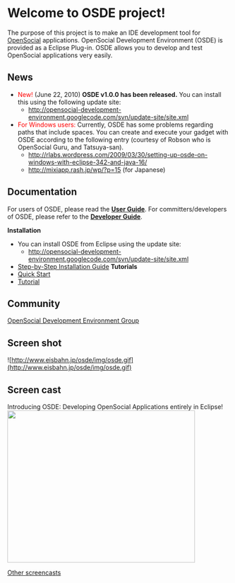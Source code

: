 # Welcome to OSDE project! #

The purpose of this project is to make an IDE development tool for [OpenSocial](https://sites.google.com/site/opensocialdevenv/opensocial) applications. OpenSocial Development Environment (OSDE) is provided as a Eclipse Plug-in. OSDE allows you to develop and test OpenSocial applications very easily.

## News ##

  * <font color='red'>New!</font> (June 22, 2010) **OSDE v1.0.0 has been released.** You can install this using the following update site:
    * http://opensocial-development-environment.googlecode.com/svn/update-site/site.xml
  * <font color='red'>For Windows users:</font> Currently, OSDE has some problems regarding paths that include spaces. You can create and execute your gadget with OSDE according to the following entry (courtesy of Robson who is OpenSocial Guru, and Tatsuya-san).
    * http://rlabs.wordpress.com/2009/03/30/setting-up-osde-on-windows-with-eclipse-342-and-java-16/
    * http://mixiapp.rash.jp/wp/?p=15 (for Japanese)

## Documentation ##
For users of OSDE, please read the **[User Guide](https://sites.google.com/site/opensocialdevenv/user-guide)**. For committers/developers of OSDE, please refer to the **[Developer Guide](http://sites.google.com/site/opensocialdevenv/developer-guide)**.

**Installation**
  * You can install OSDE from Eclipse using the update site:
    * http://opensocial-development-environment.googlecode.com/svn/update-site/site.xml
  * [Step-by-Step Installation Guide](http://sites.google.com/site/opensocialdevenv/user-guide/install)
**Tutorials**
  * [Quick Start](http://sites.google.com/site/opensocialdevenv/user-guide/quick-start)
  * [Tutorial](http://sites.google.com/site/opensocialdevenv/user-guide/tutorial)

## Community ##
[OpenSocial Development Environment Group](http://groups.google.com/group/opensocial-development-environment)

## Screen shot ##
![http://www.eisbahn.jp/osde/img/osde.gif](http://www.eisbahn.jp/osde/img/osde.gif)

## Screen cast ##
Introducing OSDE: Developing OpenSocial Applications entirely in Eclipse!
<a href='http://www.youtube.com/watch?feature=player_embedded&v=Hh8r7A3o42g' target='_blank'><img src='http://img.youtube.com/vi/Hh8r7A3o42g/0.jpg' width='425' height=344 /></a>

[Other screencasts](http://sites.google.com/site/opensocialdevenv/screencast)
